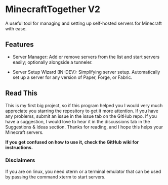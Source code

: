 # MinecraftTogether V2

A useful tool for managing and setting up self-hosted servers for Minecraft with ease.

## Features

- Server Manager: Add or remove servers from the list and start servers easily; optionally alongside a tunneler.

- Server Setup Wizard (IN-DEV): Simplifying server setup. Automatically set up a server for any version of Paper, Forge, or Fabric.

## Read This

This is my first big project, so if this program helped you I would very much appreciate you starring the repository to get it more attention. If you have any problems, submit an issue in the issue tab on the GitHub repo. If you have a suggestion, I would love to hear it in the discussions tab in the Suggestions & Ideas section. Thanks for reading, and I hope this helps your Minecraft servers.

**If you get confused on how to use it, check the GitHub wiki for instructions.**

### Disclaimers

If you are on linux, you need xterm or a terminal emulator that can be used by passing the command xterm to start servers.
